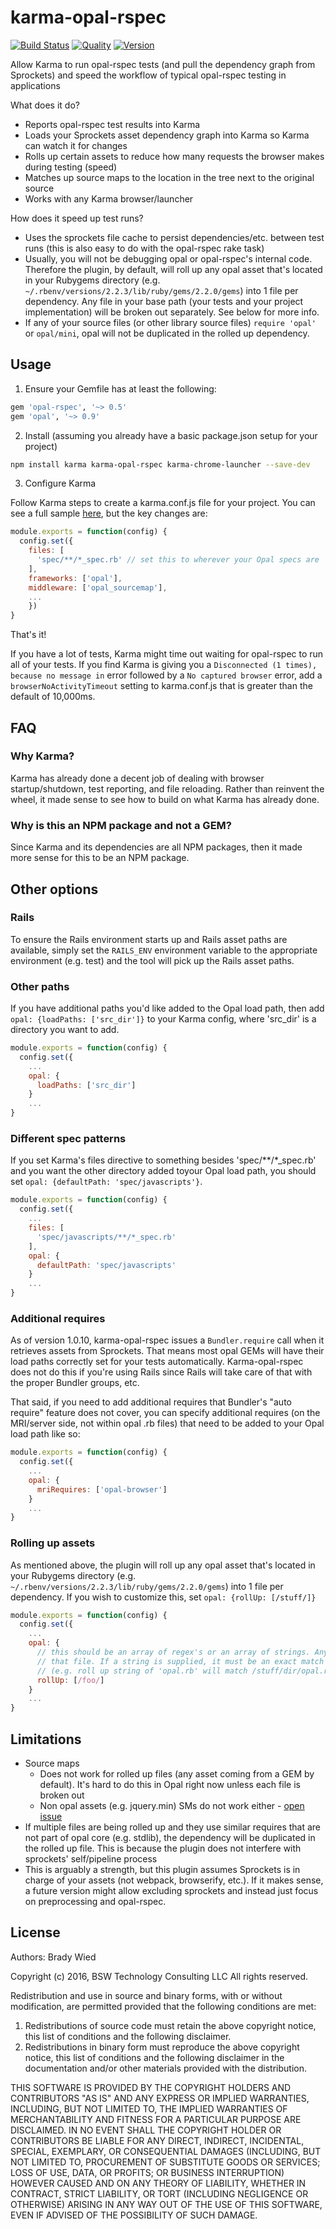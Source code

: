 # karma-opal-rspec

[![Build Status](http://img.shields.io/travis/wied03/karma-opal-rspec/master.svg?style=flat)](http://travis-ci.org/wied03/karma-opal-rspec)
[![Quality](http://img.shields.io/codeclimate/github/wied03/karma-opal-rspec.svg?style=flat-square)](https://codeclimate.com/github/wied03/karma-opal-rspec)
[![Version](https://img.shields.io/npm/v/karma-opal-rspec.svg?style=flat-square)](https://www.npmjs.com/package/karma-opal-rspec)

Allow Karma to run opal-rspec tests (and pull the dependency graph from Sprockets) and speed the workflow of typical opal-rspec testing in applications

What does it do?
- Reports opal-rspec test results into Karma
- Loads your Sprockets asset dependency graph into Karma so Karma can watch it for changes
- Rolls up certain assets to reduce how many requests the browser makes during testing (speed)
- Matches up source maps to the location in the tree next to the original source
- Works with any Karma browser/launcher

How does it speed up test runs?
- Uses the sprockets file cache to persist dependencies/etc. between test runs (this is also easy to do with the opal-rspec rake task)
- Usually, you will not be debugging opal or opal-rspec's internal code. Therefore the plugin, by default, will roll up any opal asset that's located in your Rubygems directory (e.g.` ~/.rbenv/versions/2.2.3/lib/ruby/gems/2.2.0/gems`) into 1 file per dependency. Any file in your base path (your tests and your project implementation) will be broken out separately. See below for more info.
- If any of your source files (or other library source files) `require 'opal'` or `opal/mini`, opal will not be duplicated in the rolled up dependency.

## Usage

1) Ensure your Gemfile has at least the following:
```ruby
gem 'opal-rspec', '~> 0.5'
gem 'opal', '~> 0.9'
```

2) Install (assuming you already have a basic package.json setup for your project)
```bash
npm install karma karma-opal-rspec karma-chrome-launcher --save-dev
```

3) Configure Karma

Follow Karma steps to create a karma.conf.js file for your project. You can see a full sample [here](https://github.com/wied03/karma-opal-rspec/blob/master/spec/integration/karma_configs/singlePattern.js), but the key changes are:

```js
module.exports = function(config) {
  config.set({
    files: [
      'spec/**/*_spec.rb' // set this to wherever your Opal specs are
    ],
    frameworks: ['opal'],
    middleware: ['opal_sourcemap'],
    ...
    })
}
```

That's it!

If you have a lot of tests, Karma might time out waiting for opal-rspec to run all of your tests. If you find Karma is giving you a `Disconnected (1 times), because no message in` error followed by a `No captured browser` error, add a `browserNoActivityTimeout` setting to karma.conf.js that is greater than the default of 10,000ms.

## FAQ

### Why Karma?
Karma has already done a decent job of dealing with browser startup/shutdown, test reporting, and file reloading. Rather than reinvent the wheel, it made sense to see how to build on what Karma has already done.

### Why is this an NPM package and not a GEM?
Since Karma and its dependencies are all NPM packages, then it made more sense for this to be an NPM package.

## Other options

### Rails
To ensure the Rails environment starts up and Rails asset paths are available, simply set the `RAILS_ENV` environment variable to the appropriate environment (e.g. test) and the tool will pick up the Rails asset paths.

### Other paths
If you have additional paths you'd like added to the Opal load path, then add `opal: {loadPaths: ['src_dir']}` to your Karma config, where 'src_dir' is a directory you want to add.

```js
module.exports = function(config) {
  config.set({
    ...
    opal: {
      loadPaths: ['src_dir']
    }
    ...
}
```

### Different spec patterns
If you set Karma's files directive to something besides 'spec/**/*_spec.rb' and you want the other directory added toyour Opal load path, you should set `opal: {defaultPath: 'spec/javascripts'}`.

```js
module.exports = function(config) {
  config.set({
    ...
    files: [
      'spec/javascripts/**/*_spec.rb'
    ],
    opal: {
      defaultPath: 'spec/javascripts'
    }
    ...
}
```

### Additional requires

As of version 1.0.10, karma-opal-rspec issues a `Bundler.require` call when it retrieves assets from Sprockets. That means most opal GEMs will have their load paths correctly set for your tests automatically. Karma-opal-rspec does not do this if you're using Rails since Rails will take care of that with the proper Bundler groups, etc.

That said, if you need to add additional requires that Bundler's "auto require" feature does not cover, you can specify additional requires (on the MRI/server side, not within opal .rb files) that need to be added to your Opal load path like so:

```js
module.exports = function(config) {
  config.set({
    ...
    opal: {
      mriRequires: ['opal-browser']
    }
    ...
}
```

### Rolling up assets
As mentioned above, the plugin will roll up any opal asset that's located in your Rubygems directory (e.g.` ~/.rbenv/versions/2.2.3/lib/ruby/gems/2.2.0/gems`) into 1 file per dependency. If you wish to customize this, set `opal: {rollUp: [/stuff/]}`

```js
module.exports = function(config) {
  config.set({
    ...
    opal: {
      // this should be an array of regex's or an array of strings. Any match on the Regex will roll up
      // that file. If a string is supplied, it must be an exact match for the base asset name 
      // (e.g. roll up string of 'opal.rb' will match /stuff/dir/opal.rb)
      rollUp: [/foo/]
    }
    ...
}
```

## Limitations
- Source maps
  - Does not work for rolled up files (any asset coming from a GEM by default). It's hard to do this in Opal right now unless each file is broken out
  - Non opal assets (e.g. jquery.min) SMs do not work either - [open issue](https://github.com/wied03/karma-opal-rspec/issues/14)
- If multiple files are being rolled up and they use similar requires that are not part of opal core (e.g. stdlib), the dependency will be duplicated in the rolled up file. This is because the plugin does not interfere with sprockets' self/pipeline process
- This is arguably a strength, but this plugin assumes Sprockets is in charge of your assets (not webpack, browserify, etc.). If it makes sense, a future version might allow excluding sprockets and instead just focus on preprocessing and opal-rspec.

## License

Authors: Brady Wied

Copyright (c) 2016, BSW Technology Consulting LLC
All rights reserved.

Redistribution and use in source and binary forms, with or without modification, are permitted provided that the following conditions are met:

1. Redistributions of source code must retain the above copyright notice, this list of conditions and the following disclaimer.
2. Redistributions in binary form must reproduce the above copyright notice, this list of conditions and the following disclaimer in the documentation and/or other materials provided with the distribution.

THIS SOFTWARE IS PROVIDED BY THE COPYRIGHT HOLDERS AND CONTRIBUTORS "AS IS" AND ANY EXPRESS OR IMPLIED WARRANTIES, INCLUDING, BUT NOT LIMITED TO, THE IMPLIED WARRANTIES OF MERCHANTABILITY AND FITNESS FOR A PARTICULAR PURPOSE ARE DISCLAIMED. IN NO EVENT SHALL THE COPYRIGHT HOLDER OR CONTRIBUTORS BE LIABLE FOR ANY DIRECT, INDIRECT, INCIDENTAL, SPECIAL, EXEMPLARY, OR CONSEQUENTIAL DAMAGES (INCLUDING, BUT NOT LIMITED TO, PROCUREMENT OF SUBSTITUTE GOODS OR SERVICES; LOSS OF USE, DATA, OR PROFITS; OR BUSINESS INTERRUPTION) HOWEVER CAUSED AND ON ANY THEORY OF LIABILITY, WHETHER IN CONTRACT, STRICT LIABILITY, OR TORT (INCLUDING NEGLIGENCE OR OTHERWISE) ARISING IN ANY WAY OUT OF THE USE OF THIS SOFTWARE, EVEN IF ADVISED OF THE POSSIBILITY OF SUCH DAMAGE.
